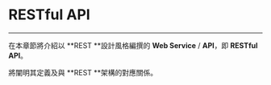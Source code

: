 # **RESTful API**

---

在本章節將介紹以 **REST **設計風格編撰的 **Web Service** \/ **API**，即 **RESTful API**。

將闡明其定義及與 **REST **架構的對應關係。

